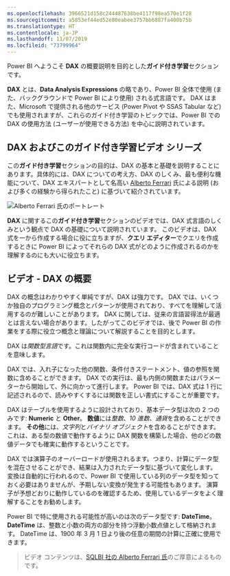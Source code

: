 ```yaml
---
ms.openlocfilehash: 3966521d158c244487638be4117f98ea570e1f28
ms.sourcegitcommit: a5853ef44ed52e80eabee3757bb6887fa400b75b
ms.translationtype: HT
ms.contentlocale: ja-JP
ms.lasthandoff: 11/07/2019
ms.locfileid: "73799964"
---
```

Power BI へようこそ **DAX** の概要説明を目的とした**ガイド付き学習**セクションです。

**DAX** とは、**Data Analysis Expressions** の略であり、Power BI 全体で使用 (また、バックグラウンドで Power BI により使用) される式言語です。 DAX はまた、Microsoft で提供される他のサービス (Power Pivot や SSAS Tabular など) でも使用されますが、これらのガイド付き学習のトピックでは、Power BI での DAX の使用方法 (ユーザーが使用できる方法) を中心に説明されています。

## <a name="dax-and-this-guided-learning-video-series"></a>DAX およびこのガイド付き学習ビデオ シリーズ
この**ガイド付き学習**セクションの目的は、DAX の基本と基礎を説明することにあります。具体的には、DAX についての考え方、DAX のしくみ、最も便利な機能について、DAX エキスパートとして名高い [Alberto Ferrari](https://www.sqlbi.com/learning-dax) 氏による説明 (および多くの経験から得られたこと) に基づいて紹介されています。

![Alberto Ferrari 氏のポートレート](media/7-1-intro-to-dax/intro_dax_6_alberto_ferrari.png)

**DAX** に関するこの**ガイド付き学習**セクションのビデオでは、DAX 式言語のしくみという観点で DAX の基礎について説明されています。 このビデオは、DAX 式を一から作成する場合に役に立ちますが、**クエリ エディター**でクエリを作成するときに Power BI によってそれらの DAX 式がどのように作成されるのかを理解するのにも大いに役立ちます。

## <a name="in-this-video---introduction-to-dax"></a>ビデオ - DAX の概要
DAX の概念はわかりやすく単純ですが、DAX は強力です。 DAX では、いくつか独自のプログラミング概念とパターンが使用されており、すべてを理解して活用するのが難しいことがあります。 DAX に関しては、従来の言語習得法が最適とは言えない場合があります。したがってこのビデオでは、後で Power BI の作業をする際に役立つ概念と理論について解説することを目的とします。

DAX は*関数型言語*です。これは関数内に完全な実行コードが含まれていることを意味します。

DAX では、入れ子になった他の関数、条件付きステートメント、値の参照を関数に含めることができます。 DAX での実行は、最も内側の関数またはパラメーターから開始して、外に向かって進行します。 Power BI では、DAX 式は 1 行に記述されるので、読みやすくするには関数を正しい書式にすることが重要です。

DAX はテーブルを使用するように設計されており、基本データ型は次の 2 つのみです: **Numeric** と **Other**。 **数値**には*整数*、*10 進数*、*通貨*を含めることができます。 **その他**には、*文字列*と*バイナリ オブジェクト*を含めることができます。 これは、ある型の数値で動作するように DAX 関数を構築した場合、他のどの数値データでも確実に動作するということです。

DAX では演算子のオーバーロードが使用されるます。つまり、計算にデータ型を混在させることができ、結果は入力されたデータ型に基づいて変化します。 変換は自動的に行われるので、Power BI で使用している列のデータ型を知っておく必要はありませんが、予期しない変換が発生する可能性もあります。 演算子が予想どおりに動作しているのを確認するため、使用しているデータをよく理解することをお勧めします。

Power BI で特に使用される可能性が高いのは次のデータ型です: **DateTime**。 **DateTime** は、整数と小数の両方の部分を持つ浮動小数点値として格納されます。 DateTime は、1900 年 3 月 1 日より後の任意の期間の計算に正確に使用できます。

> ビデオ コンテンツは、[SQLBI 社の Alberto Ferrari 氏](https://www.sqlbi.com/learning-dax/?utm_source=powerbi&utm_medium=marketing&utm_campaign=after-summit)のご厚意によるものです。
> 
> 

